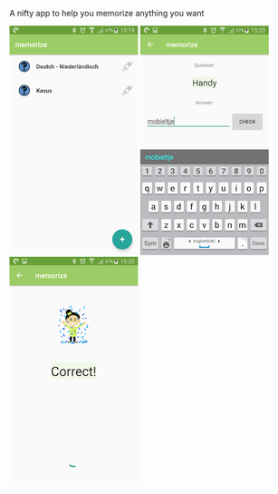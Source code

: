 A nifty app to help you memorize anything you want

![main](images/main1.png?raw=true)
![question](images/question1.png?raw=true)
![right answer](images/right_answer1.png?raw=true)
